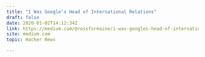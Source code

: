 ```yaml
---
title: "I Was Google’s Head of International Relations"
draft: false
date: 2020-01-02T14:12:34Z
link: https://medium.com/@rossformaine/i-was-googles-head-of-international-relations-here-s-why-i-left-49313d23065?utm_medium=RSS&utm_source=hune
site: medium.com
topic: Hacker News  

---
```

